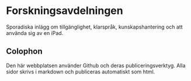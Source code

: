 # Forskningsavdelningen

Sporadiska inlägg om tillgänglighet, klarspråk, kunskapshantering och att använda sig av en iPad.

## Colophon

Den här webbplatsen använder Github och deras publiceringsverktyg. Alla sidor skrivs i markdown och publiceras automatiskt som html.
